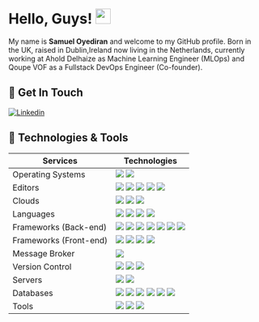 # Hello, Guys! <img src="wave.gif" width="30px">



My name is **Samuel Oyediran** and welcome to my GitHub profile. Born in the UK, raised in Dublin,Ireland now living in the Netherlands, currently working at Ahold Delhaize as Machine Learning Engineer (MLOps) and Qoupe VOF as a Fullstack DevOps Engineer (Co-founder).

<!-- - 🔭 I’m currently working on ...
- 🌱 I’m currently learning ...
- 👯 I’m looking to collaborate on ...
- 🤔 I’m looking for help with ...
- 💬 Ask me about ...
- 📫 How to reach me: ...
- 😄 Pronouns: ...
- ⚡ Fun fact: ... -->

## 📝 Get In Touch
[![Linkedin](https://img.shields.io/badge/linkedin-%230077B5.svg?&style=for-the-badge&logo=linkedin&logoColor=white)][linkedin]



## 🔧 Technologies & Tools

| Services               | Technologies                                                                                                                                                                                                                                                                                                                                                                                                                                                                                  |
| ---------------------- | ----------------------------------------------------------------------------------------------------------------------------------------------------------------------------------------------------------------------------------------------------------------------------------------------------------------------------------------------------------------------------------------------------------------------------------------------------------------------------------------------------------------------------------------------------------------------------------------------------------------------------------------------------------------------------------------------------------------------------------------------------------------------------------------------------------------------------------------------------------------------------------------------------------------------------------------------------------------------------------------------------------------------------------------------------------------------------------------------------------------------------------------------------------------------------------------------------------------------------------------------------------------------------------------------------------- |
| Operating Systems      | ![](https://img.shields.io/badge/windows%20-%23111111.svg?&style=for-the-badge&logo=windows&logoColor=white) ![](https://img.shields.io/badge/linux%20-%23333333.svg?&style=for-the-badge&logo=linux&logoColor=white)  <!-- ![](https://img.shields.io/badge/windows%20-%23111111.svg?&style=for-the-badge&logo=windows&logoColor=white) -->                                                                                                                                                                                                                                                                                                                                                                                                                                                                                                                                                                                                                                                                                                                                                                                                                                                                                                                                                                                                                                                                                          |
| Editors                | ![](https://img.shields.io/badge/vscode%20-%230078d7.svg?&style=for-the-badge&logo=visualstudiocode&logoColor=white) ![](https://img.shields.io/badge/intellij-%232671E5.svg?&style=for-the-badge&logo=intellij-idea&logoColor=white) ![](https://img.shields.io/badge/jupyter%20-%23f47a61.svg?&style=for-the-badge&logo=jupyter&logoColor=white) ![](https://img.shields.io/badge/xcode%20-%23007aff.svg?&style=for-the-badge&logo=xcode&logoColor=white) ![](https://img.shields.io/badge/android%20studio%20-%2359aa5a.svg?&style=for-the-badge&logo=android-studio&logoColor=white)                                                                                                                                                                                                                                                                                                                                                                                                                                                                                                                                                                                                                                                                                                                    |
| Clouds                 | <!-- ![](https://img.shields.io/badge/AWS%20-%23FF9900.svg?&style=for-the-badge&logo=amazon-aws&logoColor=white) --> ![](https://img.shields.io/badge/Google%20Cloud%20-%234285F4.svg?&style=for-the-badge&logo=google-cloud&logoColor=white) ![](https://img.shields.io/badge/azure%20-%230072e6.svg?&style=for-the-badge&logo=microsoft-azure&logoColor=white) <!-- ![](https://img.shields.io/badge/Digital%20Ocean%20-%236599ee.svg?&style=for-the-badge&logo=digitalocean&logoColor=white) ![](https://img.shields.io/badge/cloudflare%20-%23FF9900.svg?&style=for-the-badge&logo=cloudflare&logoColor=white) ![](https://img.shields.io/badge/heroku%20-%23430098.svg?&style=for-the-badge&logo=heroku&logoColor=white) --> ![](https://img.shields.io/badge/Vercel%20-%23111111.svg?&style=for-the-badge&logo=vercel&logoColor=white)  <!-- ![](https://img.shields.io/badge/netlify%20-%23FF2D20.svg?&style=for-the-badge&logo=netlify&logoColor=white) -->                                                                                                                                                                                                                                                                                                                                                                     |
| Languages              | <!-- ![](https://img.shields.io/badge/javascript%20-%23323330.svg?&style=for-the-badge&logo=javascript&logoColor=%23F7DF1E) --> ![](https://img.shields.io/badge/typescript%20-%230072e6.svg?&style=for-the-badge&logo=typescript&logoColor=white) <!-- ![](https://img.shields.io/badge/php-%23777BB4.svg?&style=for-the-badge&logo=php&logoColor=white) --> ![](https://img.shields.io/badge/java-%233e93c0.svg?&style=for-the-badge&logo=java&logoColor=white) ![](https://img.shields.io/badge/python%20-%2314354C.svg?&style=for-the-badge&logo=python&logoColor=white) <!--![](https://img.shields.io/badge/go-%234285F4.svg?&style=for-the-badge&logo=go&logoColor=white) ![](https://img.shields.io/badge/solidity%20-%23333333.svg?&style=for-the-badge&logo=solidity&logoColor=white) ![](https://img.shields.io/badge/swift%20-%23de6134.svg?&style=for-the-badge&logo=swift&logoColor=white) ![](https://img.shields.io/badge/dart%20-%232682d4.svg?&style=for-the-badge&logo=dart&logoColor=white) --> ![](https://img.shields.io/badge/shell_script%20-%23121011.svg?&style=for-the-badge&logo=gnu-bash&logoColor=white)                                                                                                                                                                                                |
| Frameworks (Back-end)  | <!-- ![](https://img.shields.io/badge/express-js%20-%23404d59.svg?&style=for-the-badge) ![](https://img.shields.io/badge/nestjs%20-%23FF2D20.svg?&style=for-the-badge&logo=nestjs&logoColor=white) ![](https://img.shields.io/badge/strapi%20-%233e93c0.svg?&style=for-the-badge&logo=strapi&logoColor=white) --> ![](https://img.shields.io/badge/spring%20boot%20-%2359aa5a.svg?&style=for-the-badge&logo=spring&logoColor=white) ![](https://img.shields.io/badge/spring%20cloud%20-%2359aa5a.svg?&style=for-the-badge&logo=spring&logoColor=white) <!-- ![](https://img.shields.io/badge/gin-gonic%20-%23049cec.svg?&style=for-the-badge) ![](https://img.shields.io/badge/laravel%20-%23FF2D20.svg?&style=for-the-badge&logo=laravel&logoColor=white) ![](https://img.shields.io/badge/lumen%20-%23FF2D20.svg?&style=for-the-badge&logo=lumen&logoColor=white) --> ![](https://img.shields.io/badge/flask%20-%23111111.svg?&style=for-the-badge&logo=flask&logoColor=white) ![](https://img.shields.io/badge/quarkus%20-%23111111.svg?&style=for-the-badge&logo=quarkus&logoColor=blue) <!-- ![](https://img.shields.io/badge/web3%20-%23111111.svg?&style=for-the-badge&logo=ethereum&logoColor=white) --> ![](https://img.shields.io/badge/graphql%20-%23f47a61.svg?&style=for-the-badge&logo=graphql&logoColor=white) ![](https://img.shields.io/badge/Tensorflowjs%20-%23FF9900.svg?&style=for-the-badge&logo=tensorflow&logoColor=white) ![](https://img.shields.io/badge/pyTorch%20-%23FF9900.svg?&style=for-the-badge&logo=pyTorch&logoColor=white) |
| Frameworks (Front-end) | ![](https://img.shields.io/badge/react%20-%233e93c0.svg?&style=for-the-badge&logo=react&logoColor=white) ![](https://img.shields.io/badge/next.js%20-%23111111.svg?&style=for-the-badge&logo=next.js&logoColor=white) ![](https://img.shields.io/badge/react%20native%20-%23049cec.svg?&style=for-the-badge&logo=react&logoColor=white) ![](https://img.shields.io/badge/electron%20-%23111111.svg?&style=for-the-badge&logo=electron&logoColor=white)                                                                                                                                                                                                                                                                                                                                                                                                                                                                                                                                                                                                                                                                                                                                                                                                                                                      |
| Message Broker         | <!-- ![](https://img.shields.io/badge/nats-io%20-%233e93c0.svg?&style=for-the-badge) --> ![](https://img.shields.io/badge/kafka%20-%23111111.svg?&style=for-the-badge&logo=apache-kafka&logoColor=white) <!-- ![](https://img.shields.io/badge/grpc%20-%2314354C.svg?&style=for-the-badge&logo=google&logoColor=white) ![](https://img.shields.io/badge/rabbitmq%20-%23F05033.svg?&style=for-the-badge&logo=rabbitmq&logoColor=white) -->                                                                                                                                                                                                                                                                                                                                                                                                                                                                                                                                                                                                                                                                                                                                                                                                                                                                                     |
| Version Control        | ![](https://img.shields.io/badge/git%20-%23F05033.svg?&style=for-the-badge&logo=git&logoColor=white) <!-- ![](https://img.shields.io/badge/gitlab%20-%23181717.svg?&style=for-the-badge&logo=gitlab&logoColor=white) --> ![](https://img.shields.io/badge/github%20-%23121011.svg?&style=for-the-badge&logo=github&logoColor=white) ![](https://img.shields.io/badge/bitbucket%20-%23007aff.svg?&style=for-the-badge&logo=bitbucket&logoColor=white)                                                                                                                                                                                                                                                                                                                                                                                                                                                                                                                                                                                                                                                                                                                                                                                                                                                                 |
| Servers                | ![](https://img.shields.io/badge/apache%20-%23D42029.svg?&style=for-the-badge&logo=apache&logoColor=white) ![](https://img.shields.io/badge/nginx%20-%23009639.svg?&style=for-the-badge&logo=nginx&logoColor=white)                                                                                                                                                                                                                                                                                                                                                                                                                                                                                                                                                                                                                                                                                                                                                                                                                                                                                                                                                                                                                                                                                         |
| Databases              | ![](https://img.shields.io/badge/mysql-%2300f.svg?&style=for-the-badge&logo=mysql&logoColor=white) ![](https://img.shields.io/badge/postgresql%20-%230072e6.svg?&style=for-the-badge&logo=postgresql&logoColor=white) ![](https://img.shields.io/badge/sqlite%20-%233e93c0.svg?&style=for-the-badge&logo=sqlite&logoColor=white) ![](https://img.shields.io/badge/mariadb%20-%2314354C.svg?&style=for-the-badge&logo=mariadb&logoColor=white) ![](https://img.shields.io/badge/MongoDB-%234ea94b.svg?&style=for-the-badge&logo=mongodb&logoColor=white) ![](https://img.shields.io/badge/redis-%23d13424.svg?&style=for-the-badge&logo=redis&logoColor=white)                                                                                                                                                                                                                                                                                                                                                                                                                                                                                                                                                                                                                                               |
| Tools                  | ![](https://img.shields.io/badge/docker-%23049cec.svg?&style=for-the-badge&logo=docker&logoColor=white) ![](https://img.shields.io/badge/kubernetes-%230444bc.svg?&style=for-the-badge&logo=kubernetes&logoColor=white) ![](https://img.shields.io/badge/terraform-%232E71E5.svg?&style=for-the-badge&logo=terraform&logoColor=white)                                                                                                                                                                                                                                                                                                                                                                                                                                                                                                                                                                                                                                                                                                                                                                                                                                                                                                                                                                       |

[linkedin]: https://linkedin.com/in/samuel-oyediran
